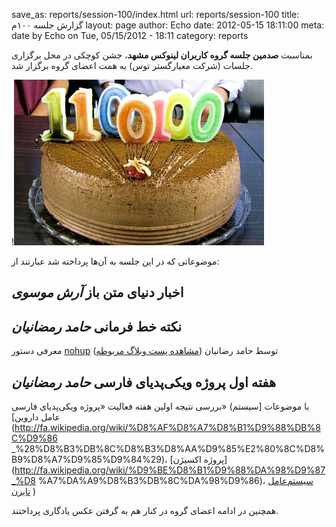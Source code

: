 save_as: reports/session-100/index.html
url: reports/session-100
title: گزارش جلسه ۱۰۰م
layout: page
author: Echo
date: 2012-05-15 18:11:00
meta: date by Echo on Tue, 05/15/2012 - 18:11
category: reports

بمناسبت **صدمین جلسه گروه کاربران لینوکس مشهد**، جشن کوچکی در محل برگزاری
جلسات (شرکت معیارگستر توس) به همت اعضای گروه برگزار شد.


<!--more-->


!![جشن صدمین جلسه گروه کاربران لینوکس مشهد](/theme/uploads/reports/session-100/party.jpg)

موضوعاتی که در این جلسه به آن‌ها پرداخته شد عبارتند از:
## اخبار دنیای متن باز *آرش موسوی*
## نکته خط فرمانی *حامد رمضانیان*
معرفی دستور [nohup](http://linux.die.net/man/1/nohup) توسط
حامد رضانیان ([مشاهده پست وبلاگ
مربوطه](http://free8beautifullife.wordpress.com/2012/05/17/commandlinenohup/))  

## هفته اول پروژه ویکی‌پدیای فارسی *حامد رمضانیان*
بررسی نتیجه اولین هفته فعالیت «پروژه ویکی‌پدیای فارسی» (با موضوعات [سیستم
عامل داروین](http://fa.wikipedia.org/wiki/%D8%AF%D8%A7%D8%B1%D9%88%DB%8C%D9%86
_%28%D8%B3%DB%8C%D8%B3%D8%AA%D9%85%E2%80%8C%D8%B9%D8%A7%D9%85%D9%84%29)،
[پروژه اکسیژن](http://fa.wikipedia.org/wiki/%D9%BE%D8%B1%D9%88%DA%98%D9%87_%D8
%A7%DA%A9%D8%B3%DB%8C%DA%98%D9%86)، [سیستم‌عامل
تایزن](http://fa.wikipedia.org/wiki/%D8%AA%D8%A7%DB%8C%D8%B2%D9%86) )

همچنین در ادامه اعضای گروه در کنار هم به گرفتن عکس یادگاری پرداختند.

